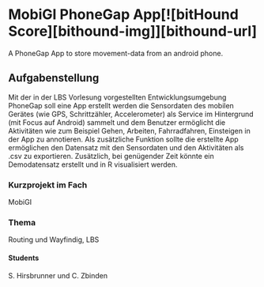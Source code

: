 # MobiGI PhoneGap App[![bitHound Score][bithound-img]][bithound-url]

A PhoneGap App to store movement-data from an android phone.

## Aufgabenstellung

Mit der in der LBS Vorlesung vorgestellten Entwicklungsumgebung PhoneGap soll eine App erstellt werden die Sensordaten des mobilen Gerätes (wie GPS, Schrittzähler, Accelerometer) als Service im Hintergrund (mit Focus auf Android) sammelt und dem Benutzer ermöglicht die Aktivitäten wie zum Beispiel Gehen, Arbeiten, Fahrradfahren, Einsteigen in der App zu annotieren. Als zusätzliche Funktion sollte die erstellte App ermöglichen den Datensatz mit den Sensordaten und den Aktivitäten als .csv zu exportieren. Zusätzlich, bei genügender Zeit könnte ein Demodatensatz erstellt und in R visualisiert werden.

### Kurzprojekt im Fach
MobiGI

### Thema
Routing und Wayfindig, LBS

#### Students
S. Hirsbrunner und C. Zbinden